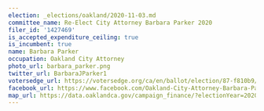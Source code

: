 ```yaml
---
election: _elections/oakland/2020-11-03.md
committee_name: Re-Elect City Attorney Barbara Parker 2020
filer_id: '1427469'
is_accepted_expenditure_ceiling: true
is_incumbent: true
name: Barbara Parker
occupation: Oakland City Attorney
photo_url: barbara_parker.png
twitter_url: BarbaraJParker1
votersedge_url: https://votersedge.org/ca/en/ballot/election/87-f810b9/address/null/zip/94611/contests/contest/21264/candidate/151384?cty=ca%2falm
facebook_url: https://www.facebook.com/Oakland-City-Attorney-Barbara-Parker-144046002358818/
map_url: https://data.oaklandca.gov/campaign_finance/?electionYear=2020&candidates=COAK-155181&since=2019-01-01&until=2020-10-23
---
```

